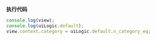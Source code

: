 <p class="panel-title"><b>执行代码</b></p>

```javascript
console.log(view);
console.log(uiLogic.default);
view.context.category = uiLogic.default.n_category_eq;
```
